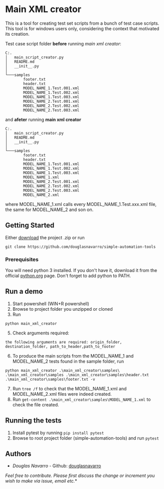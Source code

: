 # Main XML creator

This is a tool for creating test set scripts from a bunch of test case scripts. This tool is for windows users only, considering the context that motivated its creation.

Test case script folder **before** running *main xml creator*:
```
C:.
│   main_script_creator.py
│   README.md
│   __init__.py
│
└───samples
        footer.txt
        header.txt
        MODEL_NAME_1.Test.001.xml
        MODEL_NAME_1.Test.002.xml
        MODEL_NAME_1.Test.003.xml
        MODEL_NAME_2.Test.001.xml
        MODEL_NAME_2.Test.002.xml
        MODEL_NAME_2.Test.003.xml
```

and **afeter** running **main xml creator**
```
C:.
│   main_script_creator.py
│   README.md
│   __init__.py
│
└───samples
        footer.txt
        header.txt
        MODEL_NAME_1.Test.001.xml
        MODEL_NAME_1.Test.002.xml
        MODEL_NAME_1.Test.003.xml
        MODEL_NAME_1.xml
        MODEL_NAME_2.Test.001.xml
        MODEL_NAME_2.Test.002.xml
        MODEL_NAME_2.Test.003.xml
        MODEL_NAME_2.xml
```

where MODEL_NAME_1.xml calls every MODEL_NAME_1.Test.xxx.xml file, the same for MODEL_NAME_2 and son on.

## Getting Started

Either [download](https://github.com/douglasnavarro/simple-automation-tools/archive/master.zip) the project .zip or run

```
git clone https://github.com/douglasnavarro/simple-automation-tools
```

### Prerequisites

You will need python 3 installed. If you don't have it, download it from the official [python.org](https://www.python.org/) page. Don't forget to add python to PATH.

## Run a demo

1. Start powershell (WIN+R powershell)
3. Browse to project folder you unzipped or cloned
4. Run
```
python main_xml_creator
```
5. Check arguments required:
```
the following arguments are required: origin_folder, destination_folder, path_to_header,path_to_footer
```
6. To produce the main scripts from the MODEL_NAME_1 and MODEL_NAME_2 tests found in the sample folder, run
```
python main_xml_creator .\main_xml_creator\samples\ .\main_xml_creator\samples .\main_xml_creator\samples\header.txt .\main_xml_creator\samples\footer.txt -v
```
7. Run `tree /f` to check that the MODEL_NAME_1.xml and MODEL_NAME_2.xml files were indeed created.
8. Run `get-content .\main_xml_creator\samples\MODEL_NAME_1.xml` to check the file created.

## Running the tests

1. Install pytest by running `pip install pytest`
2. Browse to root project folder (simple-automation-tools) and run `pytest`

## Authors

* *Douglas Navarro* - Github: [douglasnavarro](https://github.com/douglasnavarro)

*Feel free to contribute. Please first discuss the change or increment you wish to make via issue, email etc.**
